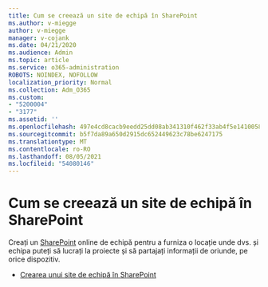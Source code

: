 ```yaml
---
title: Cum se creează un site de echipă în SharePoint
ms.author: v-miegge
author: v-miegge
manager: v-cojank
ms.date: 04/21/2020
ms.audience: Admin
ms.topic: article
ms.service: o365-administration
ROBOTS: NOINDEX, NOFOLLOW
localization_priority: Normal
ms.collection: Adm_O365
ms.custom:
- "5200004"
- "3177"
ms.assetid: ''
ms.openlocfilehash: 497e4cd8cacb9eedd25dd08ab341310f462f33ab4f5e1410058f34e99d2e7d75
ms.sourcegitcommit: b5f7da89a650d2915dc652449623c78be6247175
ms.translationtype: MT
ms.contentlocale: ro-RO
ms.lasthandoff: 08/05/2021
ms.locfileid: "54080146"
---
```

# <a name="how-to-create-a-team-site-in-sharepoint"></a>Cum se creează un site de echipă în SharePoint

Creați un [SharePoint](https://support.office.com/article/what-is-a-sharepoint-team-site-75545757-36c3-46a7-beed-0aaa74f0401e) online de echipă pentru a furniza o locație unde dvs. și echipa puteți să lucrați la proiecte și să partajați informații de oriunde, pe orice dispozitiv.

* [Crearea unui site de echipă în SharePoint](https://support.office.com/article/create-a-team-site-in-sharepoint-ef10c1e7-15f3-42a3-98aa-b5972711777d)